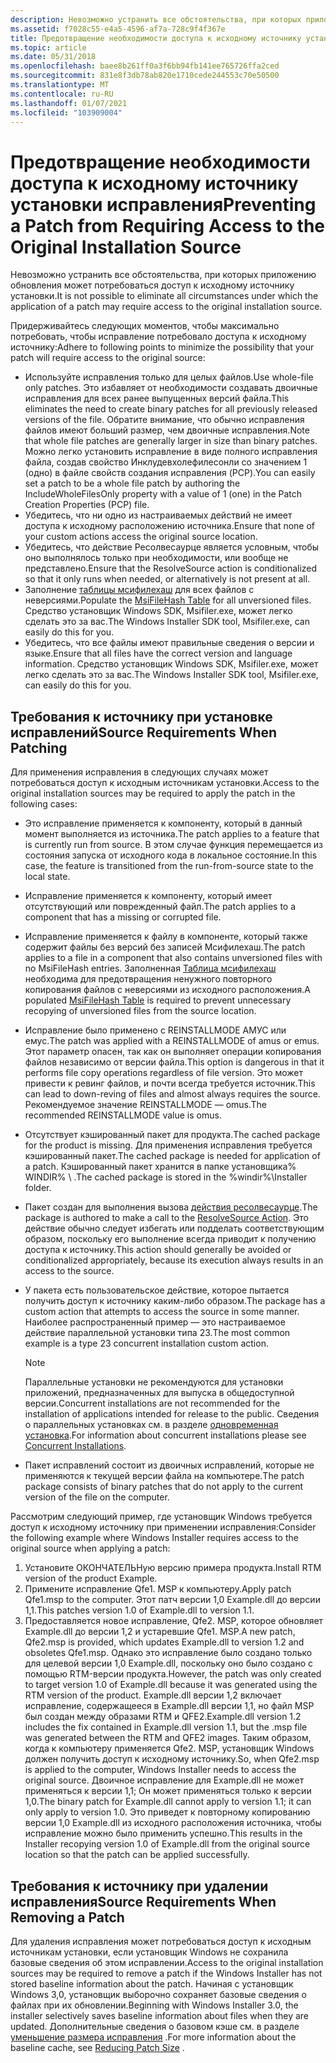 ```yaml
---
description: Невозможно устранить все обстоятельства, при которых приложению обновления может потребоваться доступ к исходному источнику установки.
ms.assetid: f7028c55-e4a5-4596-af7a-728c9f4f367e
title: Предотвращение необходимости доступа к исходному источнику установки исправления
ms.topic: article
ms.date: 05/31/2018
ms.openlocfilehash: baee8b261ff0a3f6bb94fb141ee765726ffa2ced
ms.sourcegitcommit: 831e8f3db78ab820e1710cede244553c70e50500
ms.translationtype: MT
ms.contentlocale: ru-RU
ms.lasthandoff: 01/07/2021
ms.locfileid: "103909004"
---
```

# <a name="preventing-a-patch-from-requiring-access-to-the-original-installation-source"></a><span data-ttu-id="2939a-103">Предотвращение необходимости доступа к исходному источнику установки исправления</span><span class="sxs-lookup"><span data-stu-id="2939a-103">Preventing a Patch from Requiring Access to the Original Installation Source</span></span>

<span data-ttu-id="2939a-104">Невозможно устранить все обстоятельства, при которых приложению обновления может потребоваться доступ к исходному источнику установки.</span><span class="sxs-lookup"><span data-stu-id="2939a-104">It is not possible to eliminate all circumstances under which the application of a patch may require access to the original installation source.</span></span>

<span data-ttu-id="2939a-105">Придерживайтесь следующих моментов, чтобы максимально потребовать, чтобы исправление потребовало доступа к исходному источнику:</span><span class="sxs-lookup"><span data-stu-id="2939a-105">Adhere to following points to minimize the possibility that your patch will require access to the original source:</span></span>

-   <span data-ttu-id="2939a-106">Используйте исправления только для целых файлов.</span><span class="sxs-lookup"><span data-stu-id="2939a-106">Use whole-file only patches.</span></span> <span data-ttu-id="2939a-107">Это избавляет от необходимости создавать двоичные исправления для всех ранее выпущенных версий файла.</span><span class="sxs-lookup"><span data-stu-id="2939a-107">This eliminates the need to create binary patches for all previously released versions of the file.</span></span> <span data-ttu-id="2939a-108">Обратите внимание, что обычно исправления файлов имеют больший размер, чем двоичные исправления.</span><span class="sxs-lookup"><span data-stu-id="2939a-108">Note that whole file patches are generally larger in size than binary patches.</span></span> <span data-ttu-id="2939a-109">Можно легко установить исправление в виде полного исправления файла, создав свойство Инклудевхолефилесонли со значением 1 (одно) в файле свойств создания исправления (PCP).</span><span class="sxs-lookup"><span data-stu-id="2939a-109">You can easily set a patch to be a whole file patch by authoring the IncludeWholeFilesOnly property with a value of 1 (one) in the Patch Creation Properties (PCP) file.</span></span>
-   <span data-ttu-id="2939a-110">Убедитесь, что ни одно из настраиваемых действий не имеет доступа к исходному расположению источника.</span><span class="sxs-lookup"><span data-stu-id="2939a-110">Ensure that none of your custom actions access the original source location.</span></span>
-   <span data-ttu-id="2939a-111">Убедитесь, что действие Ресолвесаурце является условным, чтобы оно выполнялось только при необходимости, или вообще не представлено.</span><span class="sxs-lookup"><span data-stu-id="2939a-111">Ensure that the ResolveSource action is conditionalized so that it only runs when needed, or alternatively is not present at all.</span></span>
-   <span data-ttu-id="2939a-112">Заполнение [таблицы мсифилехаш](msifilehash-table.md) для всех файлов с неверсиями.</span><span class="sxs-lookup"><span data-stu-id="2939a-112">Populate the [MsiFileHash Table](msifilehash-table.md) for all unversioned files.</span></span> <span data-ttu-id="2939a-113">Средство установщик Windows SDK, Msifiler.exe, может легко сделать это за вас.</span><span class="sxs-lookup"><span data-stu-id="2939a-113">The Windows Installer SDK tool, Msifiler.exe, can easily do this for you.</span></span>
-   <span data-ttu-id="2939a-114">Убедитесь, что все файлы имеют правильные сведения о версии и языке.</span><span class="sxs-lookup"><span data-stu-id="2939a-114">Ensure that all files have the correct version and language information.</span></span> <span data-ttu-id="2939a-115">Средство установщик Windows SDK, Msifiler.exe, может легко сделать это за вас.</span><span class="sxs-lookup"><span data-stu-id="2939a-115">The Windows Installer SDK tool, Msifiler.exe, can easily do this for you.</span></span>

## <a name="source-requirements-when-patching"></a><span data-ttu-id="2939a-116">Требования к источнику при установке исправлений</span><span class="sxs-lookup"><span data-stu-id="2939a-116">Source Requirements When Patching</span></span>

<span data-ttu-id="2939a-117">Для применения исправления в следующих случаях может потребоваться доступ к исходным источникам установки.</span><span class="sxs-lookup"><span data-stu-id="2939a-117">Access to the original installation sources may be required to apply the patch in the following cases:</span></span>

-   <span data-ttu-id="2939a-118">Это исправление применяется к компоненту, который в данный момент выполняется из источника.</span><span class="sxs-lookup"><span data-stu-id="2939a-118">The patch applies to a feature that is currently run from source.</span></span> <span data-ttu-id="2939a-119">В этом случае функция перемещается из состояния запуска от исходного кода в локальное состояние.</span><span class="sxs-lookup"><span data-stu-id="2939a-119">In this case, the feature is transitioned from the run-from-source state to the local state.</span></span>
-   <span data-ttu-id="2939a-120">Исправление применяется к компоненту, который имеет отсутствующий или поврежденный файл.</span><span class="sxs-lookup"><span data-stu-id="2939a-120">The patch applies to a component that has a missing or corrupted file.</span></span>
-   <span data-ttu-id="2939a-121">Исправление применяется к файлу в компоненте, который также содержит файлы без версий без записей Мсифилехаш.</span><span class="sxs-lookup"><span data-stu-id="2939a-121">The patch applies to a file in a component that also contains unversioned files with no MsiFileHash entries.</span></span> <span data-ttu-id="2939a-122">Заполненная [Таблица мсифилехаш](msifilehash-table.md) необходима для предотвращения ненужного повторного копирования файлов с неверсиями из исходного расположения.</span><span class="sxs-lookup"><span data-stu-id="2939a-122">A populated [MsiFileHash Table](msifilehash-table.md) is required to prevent unnecessary recopying of unversioned files from the source location.</span></span>
-   <span data-ttu-id="2939a-123">Исправление было применено с REINSTALLMODE АМУС или емус.</span><span class="sxs-lookup"><span data-stu-id="2939a-123">The patch was applied with a REINSTALLMODE of amus or emus.</span></span> <span data-ttu-id="2939a-124">Этот параметр опасен, так как он выполняет операции копирования файлов независимо от версии файла.</span><span class="sxs-lookup"><span data-stu-id="2939a-124">This option is dangerous in that it performs file copy operations regardless of file version.</span></span> <span data-ttu-id="2939a-125">Это может привести к ревинг файлов, и почти всегда требуется источник.</span><span class="sxs-lookup"><span data-stu-id="2939a-125">This can lead to down-reving of files and almost always requires the source.</span></span> <span data-ttu-id="2939a-126">Рекомендуемое значение REINSTALLMODE — omus.</span><span class="sxs-lookup"><span data-stu-id="2939a-126">The recommended REINSTALLMODE value is omus.</span></span>
-   <span data-ttu-id="2939a-127">Отсутствует кэшированный пакет для продукта.</span><span class="sxs-lookup"><span data-stu-id="2939a-127">The cached package for the product is missing.</span></span> <span data-ttu-id="2939a-128">Для применения исправления требуется кэшированный пакет.</span><span class="sxs-lookup"><span data-stu-id="2939a-128">The cached package is needed for application of a patch.</span></span> <span data-ttu-id="2939a-129">Кэшированный пакет хранится в папке установщика% WINDIR% \\ .</span><span class="sxs-lookup"><span data-stu-id="2939a-129">The cached package is stored in the %windir%\\Installer folder.</span></span>
-   <span data-ttu-id="2939a-130">Пакет создан для выполнения вызова [действия ресолвесаурце](resolvesource-action.md).</span><span class="sxs-lookup"><span data-stu-id="2939a-130">The package is authored to make a call to the [ResolveSource Action](resolvesource-action.md).</span></span> <span data-ttu-id="2939a-131">Это действие обычно следует избегать или подделать соответствующим образом, поскольку его выполнение всегда приводит к получению доступа к источнику.</span><span class="sxs-lookup"><span data-stu-id="2939a-131">This action should generally be avoided or conditionalized appropriately, because its execution always results in an access to the source.</span></span>
-   <span data-ttu-id="2939a-132">У пакета есть пользовательское действие, которое пытается получить доступ к источнику каким-либо образом.</span><span class="sxs-lookup"><span data-stu-id="2939a-132">The package has a custom action that attempts to access the source in some manner.</span></span> <span data-ttu-id="2939a-133">Наиболее распространенный пример — это настраиваемое действие параллельной установки типа 23.</span><span class="sxs-lookup"><span data-stu-id="2939a-133">The most common example is a type 23 concurrent installation custom action.</span></span>
    > [!Note]  
    > <span data-ttu-id="2939a-134">Параллельные установки не рекомендуются для установки приложений, предназначенных для выпуска в общедоступной версии.</span><span class="sxs-lookup"><span data-stu-id="2939a-134">Concurrent installations are not recommended for the installation of applications intended for release to the public.</span></span> <span data-ttu-id="2939a-135">Сведения о параллельных установках см. в разделе [одновременная установка](concurrent-installations.md).</span><span class="sxs-lookup"><span data-stu-id="2939a-135">For information about concurrent installations please see [Concurrent Installations](concurrent-installations.md).</span></span>

     

-   <span data-ttu-id="2939a-136">Пакет исправлений состоит из двоичных исправлений, которые не применяются к текущей версии файла на компьютере.</span><span class="sxs-lookup"><span data-stu-id="2939a-136">The patch package consists of binary patches that do not apply to the current version of the file on the computer.</span></span>

<span data-ttu-id="2939a-137">Рассмотрим следующий пример, где установщик Windows требуется доступ к исходному источнику при применении исправления:</span><span class="sxs-lookup"><span data-stu-id="2939a-137">Consider the following example where Windows Installer requires access to the original source when applying a patch:</span></span>

1.  <span data-ttu-id="2939a-138">Установите ОКОНЧАТЕЛЬНую версию примера продукта.</span><span class="sxs-lookup"><span data-stu-id="2939a-138">Install RTM version of the product Example.</span></span>
2.  <span data-ttu-id="2939a-139">Примените исправление Qfe1. MSP к компьютеру.</span><span class="sxs-lookup"><span data-stu-id="2939a-139">Apply patch Qfe1.msp to the computer.</span></span> <span data-ttu-id="2939a-140">Этот патч версии 1,0 Example.dll до версии 1,1.</span><span class="sxs-lookup"><span data-stu-id="2939a-140">This patches version 1.0 of Example.dll to version 1.1.</span></span>
3.  <span data-ttu-id="2939a-141">Предоставляется новое исправление, Qfe2. MSP, которое обновляет Example.dll до версии 1,2 и устаревшие Qfe1. MSP.</span><span class="sxs-lookup"><span data-stu-id="2939a-141">A new patch, Qfe2.msp is provided, which updates Example.dll to version 1.2 and obsoletes Qfe1.msp.</span></span> <span data-ttu-id="2939a-142">Однако это исправление было создано только для целевой версии 1,0 Example.dll, поскольку оно было создано с помощью RTM-версии продукта.</span><span class="sxs-lookup"><span data-stu-id="2939a-142">However, the patch was only created to target version 1.0 of Example.dll because it was generated using the RTM version of the product.</span></span> <span data-ttu-id="2939a-143">Example.dll версии 1,2 включает исправление, содержащееся в Example.dll версии 1,1, но файл MSP был создан между образами RTM и QFE2.</span><span class="sxs-lookup"><span data-stu-id="2939a-143">Example.dll version 1.2 includes the fix contained in Example.dll version 1.1, but the .msp file was generated between the RTM and QFE2 images.</span></span> <span data-ttu-id="2939a-144">Таким образом, когда к компьютеру применяется Qfe2. MSP, установщик Windows должен получить доступ к исходному источнику.</span><span class="sxs-lookup"><span data-stu-id="2939a-144">So, when Qfe2.msp is applied to the computer, Windows Installer needs to access the original source.</span></span> <span data-ttu-id="2939a-145">Двоичное исправление для Example.dll не может применяться к версии 1,1; Он может применяться только к версии 1,0.</span><span class="sxs-lookup"><span data-stu-id="2939a-145">The binary patch for Example.dll cannot apply to version 1.1; it can only apply to version 1.0.</span></span> <span data-ttu-id="2939a-146">Это приведет к повторному копированию версии 1,0 Example.dll из исходного расположения источника, чтобы исправление можно было применить успешно.</span><span class="sxs-lookup"><span data-stu-id="2939a-146">This results in the Installer recopying version 1.0 of Example.dll from the original source location so that the patch can be applied successfully.</span></span>

## <a name="source-requirements-when-removing-a-patch"></a><span data-ttu-id="2939a-147">Требования к источнику при удалении исправления</span><span class="sxs-lookup"><span data-stu-id="2939a-147">Source Requirements When Removing a Patch</span></span>

<span data-ttu-id="2939a-148">Для удаления исправления может потребоваться доступ к исходным источникам установки, если установщик Windows не сохранила базовые сведения об этом исправлении.</span><span class="sxs-lookup"><span data-stu-id="2939a-148">Access to the original installation sources may be required to remove a patch if the Windows Installer has not stored baseline information about the patch.</span></span> <span data-ttu-id="2939a-149">Начиная с установщик Windows 3,0, установщик выборочно сохраняет базовые сведения о файлах при их обновлении.</span><span class="sxs-lookup"><span data-stu-id="2939a-149">Beginning with Windows Installer 3.0, the installer selectively saves baseline information about files when they are updated.</span></span> <span data-ttu-id="2939a-150">Дополнительные сведения о базовом кэше см. в разделе [уменьшение размера исправления](reducing-patch-size.md) .</span><span class="sxs-lookup"><span data-stu-id="2939a-150">For more information about the baseline cache, see [Reducing Patch Size](reducing-patch-size.md) .</span></span>

 

 



